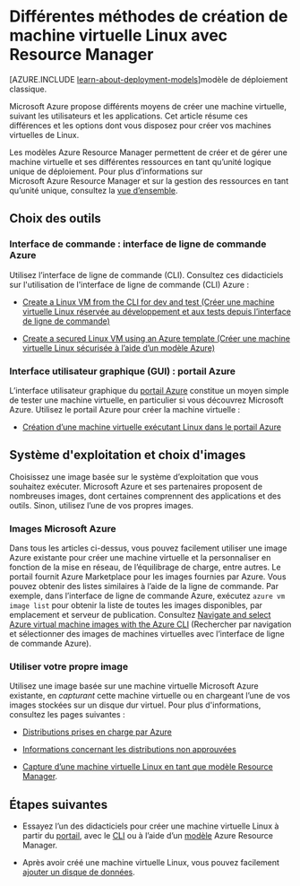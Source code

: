 <properties
	pageTitle="Différentes façons de créer une machine virtuelle Linux | Microsoft Azure"
	description="Répertorie les différentes façons de créer une machine virtuelle Linux sur Azure et fournit des liens vers d’autres instructions."
	services="virtual-machines-linux"
	documentationCenter=""
	authors="iainfoulds"
	manager="timlt"
	editor=""
	tags="azure-resource-manager"/>

<tags
	ms.service="virtual-machines-linux"
	ms.devlang="na"
	ms.topic="get-started-article"
	ms.tgt_pltfrm="vm-linux"
	ms.workload="infrastructure-services"
	ms.date="04/12/2016"
	ms.author="iainfou"/>

# Différentes méthodes de création de machine virtuelle Linux avec Resource Manager

[AZURE.INCLUDE [learn-about-deployment-models](../../includes/learn-about-deployment-models-rm-include.md)]modèle de déploiement classique.

Microsoft Azure propose différents moyens de créer une machine virtuelle, suivant les utilisateurs et les applications. Cet article résume ces différences et les options dont vous disposez pour créer vos machines virtuelles de Linux.

Les modèles Azure Resource Manager permettent de créer et de gérer une machine virtuelle et ses différentes ressources en tant qu’unité logique unique de déploiement. Pour plus d’informations sur Microsoft Azure Resource Manager et sur la gestion des ressources en tant qu’unité unique, consultez la [vue d’ensemble](../resource-group-overview.md).

## Choix des outils

### Interface de commande : interface de ligne de commande Azure 

Utilisez l’interface de ligne de commande (CLI). Consultez ces didacticiels sur l'utilisation de l'interface de ligne de commande (CLI) Azure :

* [Create a Linux VM from the CLI for dev and test (Créer une machine virtuelle Linux réservée au développement et aux tests depuis l’interface de ligne de commande)](virtual-machines-linux-quick-create-cli.md) 

* [Create a secured Linux VM using an Azure template (Créer une machine virtuelle Linux sécurisée à l’aide d’un modèle Azure)](virtual-machines-linux-create-ssh-secured-vm-from-template.md)

### Interface utilisateur graphique (GUI) : portail Azure

L’interface utilisateur graphique du [portail Azure](https://portal.azure.com) constitue un moyen simple de tester une machine virtuelle, en particulier si vous découvrez Microsoft Azure. Utilisez le portail Azure pour créer la machine virtuelle :

* [Création d’une machine virtuelle exécutant Linux dans le portail Azure](virtual-machines-linux-portal-create.md) 

## Système d'exploitation et choix d'images

Choisissez une image basée sur le système d’exploitation que vous souhaitez exécuter. Microsoft Azure et ses partenaires proposent de nombreuses images, dont certaines comprennent des applications et des outils. Sinon, utilisez l’une de vos propres images.

### Images Microsoft Azure

Dans tous les articles ci-dessus, vous pouvez facilement utiliser une image Azure existante pour créer une machine virtuelle et la personnaliser en fonction de la mise en réseau, de l’équilibrage de charge, entre autres. Le portail fournit Azure Marketplace pour les images fournies par Azure. Vous pouvez obtenir des listes similaires à l’aide de la ligne de commande. Par exemple, dans l’interface de ligne de commande Azure, exécutez `azure vm image list` pour obtenir la liste de toutes les images disponibles, par emplacement et serveur de publication. Consultez [Navigate and select Azure virtual machine images with the Azure CLI](virtual-machines-linux-cli-ps-findimage.md) (Rechercher par navigation et sélectionner des images de machines virtuelles avec l’interface de ligne de commande Azure).

### Utiliser votre propre image

Utilisez une image basée sur une machine virtuelle Microsoft Azure existante, en *capturant* cette machine virtuelle ou en chargeant l’une de vos images stockées sur un disque dur virtuel. Pour plus d'informations, consultez les pages suivantes :

* [Distributions prises en charge par Azure](virtual-machines-linux-endorsed-distros.md)

* [Informations concernant les distributions non approuvées](virtual-machines-linux-create-upload-generic.md)

* [Capture d’une machine virtuelle Linux en tant que modèle Resource Manager](virtual-machines-linux-capture-image.md).

## Étapes suivantes

* Essayez l’un des didacticiels pour créer une machine virtuelle Linux à partir du [portail](virtual-machines-linux-portal-create.md), avec le [CLI](virtual-machines-linux-quick-create-cli.md) ou à l’aide d’un [modèle](virtual-machines-linux-cli-deploy-templates.md) Azure Resource Manager.

* Après avoir créé une machine virtuelle Linux, vous pouvez facilement [ajouter un disque de données](virtual-machines-linux-add-disk.md).

<!---HONumber=AcomDC_0420_2016-->